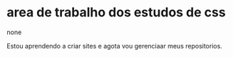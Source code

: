 # area de trabalho dos estudos de css
 none

Estou aprendendo a criar sites e agota vou gerenciaar meus repositorios.
